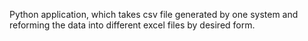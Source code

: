 Python application, which takes csv file generated by one system and reforming the data into different excel files by desired form.
